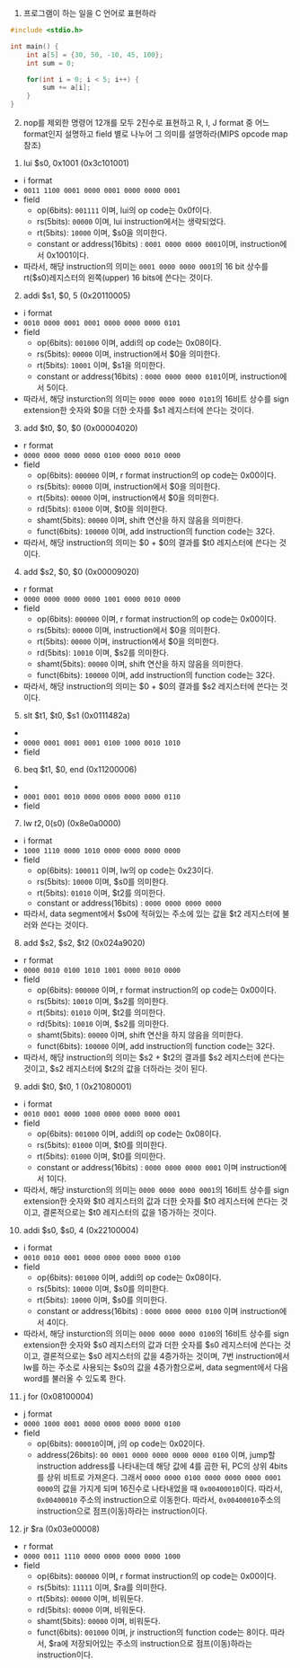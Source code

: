1) 프로그램이 하는 일을 C 언어로 표현하라
```c
#include <stdio.h>

int main() {
    int a[5] = {30, 50, -10, 45, 100};
    int sum = 0;

    for(int i = 0; i < 5; i++) {
        sum += a[i];
    }
}
```

2) nop를 제외한 명령어 12개를 모두 2진수로 표현하고 R, I, J format 중 어느 format인지 설명하고
field 별로 나누어 그 의미를 설명하라(MIPS opcode map 참조)


1. lui $s0, 0x1001 (0x3c101001)
- i format
- `0011 1100 0001 0000 0001 0000 0000 0001`
- field
    - op(6bits): `001111` 이며, lui의 op code는 0x0f이다.
    - rs(5bits): `00000` 이며, lui instruction에서는 생략되었다.
    - rt(5bits): `10000` 이며, $s0을 의미한다. 
    - constant or address(16bits) : `0001 0000 0000 0001`이며, instruction에서 0x1001이다.
- 따라서, 해당 instruction의 의미는 `0001 0000 0000 0001`의 16 bit 상수를  rt($s0)레지스터의 왼쪽(upper) 16 bits에 쓴다는 것이다.

2. addi $s1, $0, 5 (0x20110005)
- i format
- `0010 0000 0001 0001 0000 0000 0000 0101`
- field
    - op(6bits): `001000` 이며, addi의 op code는 0x08이다.
    - rs(5bits): `00000` 이며, instruction에서 $0을 의미한다.
    - rt(5bits):  `10001` 이며, $s1을 의미한다.
    - constant or address(16bits) : `0000 0000 0000 0101`이며, instruction에서 5이다.
- 따라서, 해당 insturction의 의미는 `0000 0000 0000 0101`의 16비트 상수를 sign extension한 숫자와 $0을 더한 숫자를 $s1 레지스터에 쓴다는 것이다.

3. add $t0, $0, $0  (0x00004020)
- r format
- `0000 0000 0000 0000 0100 0000 0010 0000`
- field
    - op(6bits): `000000` 이며, r format instruction의 op code는 0x00이다.
    - rs(5bits): `00000` 이며, instruction에서 $0을 의미한다.
    - rt(5bits): `00000` 이며, instruction에서 $0을 의미한다.
    - rd(5bits): `01000` 이며, $t0을 의미한다.
    - shamt(5bits): `00000` 이며, shift 연산을 하지 않음을 의미한다.
    - funct(6bits): `100000` 이며, add instruction의 function code는 32다.
- 따라서, 해당 instruction의 의미는 $0 + $0의 결과를 $t0 레지스터에 쓴다는 것이다.

4. add $s2, $0, $0 (0x00009020)
- r format
- `0000 0000 0000 0000 1001 0000 0010 0000`
- field
    - op(6bits): `000000` 이며, r format instruction의 op code는 0x00이다.
    - rs(5bits): `00000` 이며, instruction에서 $0을 의미한다.
    - rt(5bits): `00000` 이며, instruction에서 $0을 의미한다.
    - rd(5bits): `10010` 이며, $s2를 의미한다.
    - shamt(5bits): `00000` 이며, shift 연산을 하지 않음을 의미한다.
    - funct(6bits): `100000` 이며, add instruction의 function code는 32다.
- 따라서, 해당 instruction의 의미는 $0 + $0의 결과를 $s2 레지스터에 쓴다는 것이다.

5. slt $t1, $t0, $s1 (0x0111482a)
- 
- `0000 0001 0001 0001 0100 1000 0010 1010`
- field

6. beq $t1, $0, end (0x11200006)
- 
- `0001 0001 0010 0000 0000 0000 0000 0110`
- field

7. lw $t2, 0($s0) (0x8e0a0000)
- i format
- `1000 1110 0000 1010 0000 0000 0000 0000`
- field
    - op(6bits): `100011` 이며, lw의 op code는 0x23이다.
    - rs(5bits): `10000` 이며, $s0를 의미한다.
    - rt(5bits): `01010` 이며, $t2를 의미한다.
    - constant or address(16bits) : `0000 0000 0000 0000`
- 따라서, data segment에서 $s0에 적혀있는 주소에 있는 값을 $t2 레지스터에 불러와 쓴다는 것이다.

8. add $s2, $s2, $t2 (0x024a9020)
- r format
- `0000 0010 0100 1010 1001 0000 0010 0000`
- field
    - op(6bits): `000000` 이며, r format instruction의 op code는 0x00이다.
    - rs(5bits): `10010` 이며, $s2를 의미한다.
    - rt(5bits): `01010` 이며, $t2를 의미한다.
    - rd(5bits): `10010` 이며, $s2를 의미한다.
    - shamt(5bits): `00000` 이며, shift 연산을 하지 않음을 의미한다.
    - funct(6bits): `100000` 이며, add instruction의 function code는 32다.
- 따라서, 해당 instruction의 의미는 $s2 + $t2의 결과를 $s2 레지스터에 쓴다는 것이고, $s2 레지스터에 $t2의 값을 더하라는 것이 된다.

9. addi $t0, $t0, 1 (0x21080001)
- i format
- `0010 0001 0000 1000 0000 0000 0000 0001`
- field
    - op(6bits): `001000` 이며, addi의 op code는 0x08이다.
    - rs(5bits): `01000` 이며, $t0를 의미한다.
    - rt(5bits): `01000` 이며, $t0를 의미한다.
    - constant or address(16bits) : `0000 0000 0000 0001` 이며 instruction에서 1이다.
- 따라서, 해당 insturction의 의미는 `0000 0000 0000 0001`의 16비트 상수를 sign extension한 숫자와 $t0 레지스터의 값과 더한 숫자를 $t0 레지스터에 쓴다는 것이고, 결론적으로는 $t0 레지스터의 값을 1증가하는 것이다.

10. addi $s0, $s0, 4 (0x22100004)
- i format
- `0010 0010 0001 0000 0000 0000 0000 0100`
- field
    - op(6bits): `001000` 이며, addi의 op code는 0x08이다.
    - rs(5bits): `10000` 이며, $s0를 의미한다.
    - rt(5bits): `10000` 이며, $s0를 의미한다.
    - constant or address(16bits) : `0000 0000 0000 0100` 이며 instruction에서 4이다.
- 따라서, 해당 insturction의 의미는 `0000 0000 0000 0100`의 16비트 상수를 sign extension한 숫자와 $s0 레지스터의 값과 더한 숫자를 $s0 레지스터에 쓴다는 것이고, 결론적으로는 $s0 레지스터의 값을 4증가하는 것이며, 7번 instruction에서 lw를 하는 주소로 사용되는 $s0의 값을 4증가함으로써, data segment에서 다음 word를 불러올 수 있도록 한다.

11. j for (0x08100004)
- j format
- `0000 1000 0001 0000 0000 0000 0000 0100`
- field
    - op(6bits): `000010`이며, j의 op code는 0x02이다.
    - address(26bits): `00 0001 0000 0000 0000 0000 0100` 이며, jump할 instruction address를 나타내는데 해당 값에 4를 곱한 뒤, PC의 상위 4bits를 상위 비트로 가져온다. 그래서 `0000 0000 0100 0000 0000 0000 0001 0000`의 값을 가지게 되며 16진수로 나타내었을 때 `0x00400010`이다. 따라서, `0x00400010` 주소의 instruction으로 이동한다.
따라서, `0x00400010`주소의 instruction으로 점프(이동)하라는 instruction이다.

12. jr $ra (0x03e00008)
- r format
- `0000 0011 1110 0000 0000 0000 0000 1000`
- field
    - op(6bits): `000000` 이며, r format instruction의 op code는 0x00이다.
    - rs(5bits): `11111` 이며, $ra를 의미한다.
    - rt(5bits): `00000` 이며, 비워둔다.
    - rd(5bits): `00000` 이며, 비워둔다.
    - shamt(5bits): `00000` 이며, 비워둔다.
    - funct(6bits): `001000` 이며,  jr instruction의 function code는 8이다.
따라서, $ra에 저장되어있는 주소의 instruction으로 점프(이동)하라는 instruction이다.